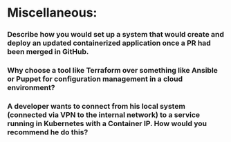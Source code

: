 # Miscellaneous:
### Describe how you would set up a system that would create and deploy an updated containerized application once a PR had been merged in GitHub.
### Why choose a tool like Terraform over something like Ansible or Puppet for configuration management in a cloud environment?
### A developer wants to connect from his local system (connected via VPN to the internal network) to a service running in Kubernetes with a Container IP. How would you recommend he do this?